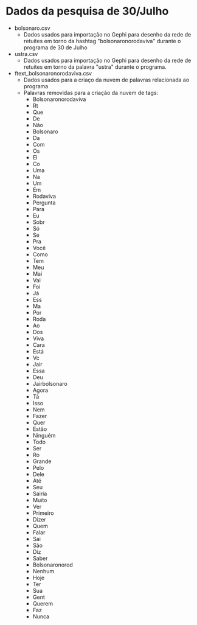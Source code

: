Dados da pesquisa de 30/Julho
=====

- bolsonaro.csv
  - Dados usados para importação no Gephi para desenho da rede de retuítes em torno da hashtag "bolsonaronorodaviva" durante o programa de 30 de Julho
- ustra.csv
  - Dados usados para importação no Gephi para desenho da rede de retuites em torno da palavra "ustra" durante o programa.
- ftext_bolsonaronorodaviva.csv
  - Dados usados para a criaço da nuvem de palavras relacionada ao programa
  - Palavras removidas para a criação da nuvem de tags:
    - Bolsonaronorodaviva
    - Rt
    - Que
    - De
    - Não
    - Bolsonaro
    - Da
    - Com
    - Os
    - El
    - Co
    - Uma
    - Na
    - Um
    - Em
    - Rodaviva
    - Pergunta
    - Para
    - Eu
    - Sobr
    - Só
    - Se
    - Pra
    - Você
    - Como
    - Tem
    - Meu
    - Mai
    - Vai
    - Foi
    - Já
    - Ess
    - Ma
    - Por
    - Roda
    - Ao
    - Dos
    - Viva
    - Cara
    - Está
    - Vc
    - Jair
    - Essa
    - Deu
    - Jairbolsonaro
    - Agora
    - Tá
    - Isso
    - Nem
    - Fazer
    - Quer
    - Estão
    - Ninguém
    - Todo
    - Ser
    - Ro
    - Grande
    - Pelo
    - Dele
    - Até
    - Seu
    - Sairia
    - Muito
    - Ver
    - Primeiro
    - Dizer
    - Quem
    - Falar
    - Sai
    - São
    - Diz
    - Saber
    - Bolsonaronorod
    - Nenhum
    - Hoje
    - Ter
    - Sua
    - Gent
    - Querem
    - Faz
    - Nunca
